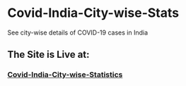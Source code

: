 # Covid-India-City-wise-Stats
See city-wise details of COVID-19 cases in India

## The Site is Live at:
### [Covid-India-City-wise-Statistics](https://pacific-gorge-90522.herokuapp.com/)
